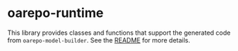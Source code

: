 # oarepo-runtime

This library provides classes and functions that support the generated code from `oarepo-model-builder`.
See the [README](https://github.com/oarepo/oarepo-runtime/blob/main/README.md) for more details.